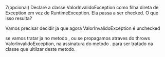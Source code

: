 

7(opcional) Declare a classe ValorInvalidoException como filha direta de Exception 
em vez de RuntimeException. Ela passa a ser checked. O que isso resulta?



Vamos precisar decidir ja que agora ValorInvalidoException é unchecked

se vamos tratar ja no metodo , ou se propagamos atraves do throws ValorInvalidoException,
na assinatura do metodo . para ser tratado na classe que ultilzar deste metodo.